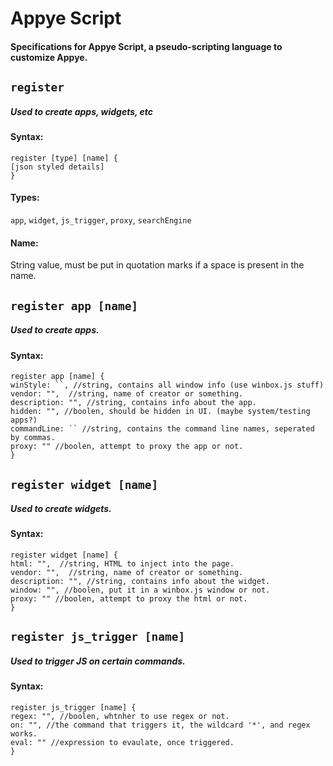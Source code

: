# Appye Script
#### Specifications for Appye Script, a pseudo-scripting language to customize Appye.
## `register`
##### Used to create apps, widgets, etc
#### Syntax:
```
register [type] [name] {
[json styled details]
}
```
#### Types:
`app`, `widget`, `js_trigger`, `proxy`, `searchEngine`
#### Name:
String value, must be put in quotation marks if a space is present in the name.
## `register app [name]`
##### Used to create apps.
#### Syntax:
```
register app [name] {
winStyle: ``, //string, contains all window info (use winbox.js stuff)
vendor: "",  //string, name of creator or something.
description: "", //string, contains info about the app.
hidden: "", //boolen, should be hidden in UI. (maybe system/testing apps?)
commandLine: `` //string, contains the command line names, seperated by commas.
proxy: "" //boolen, attempt to proxy the app or not.
}
```
## `register widget [name]`
##### Used to create widgets.
#### Syntax:
```
register widget [name] {
html: "",  //string, HTML to inject into the page.
vendor: "",  //string, name of creator or something.
description: "", //string, contains info about the widget.
window: "", //boolen, put it in a winbox.js window or not.
proxy: "" //boolen, attempt to proxy the html or not.
}
```
## `register js_trigger [name]`
##### Used to trigger JS on certain commands.
#### Syntax:
```
register js_trigger [name] {
regex: "", //boolen, whtnher to use regex or not.
on: "", //the command that triggers it, the wildcard '*', and regex works.
eval: "" //expression to evaulate, once triggered.
}
```


